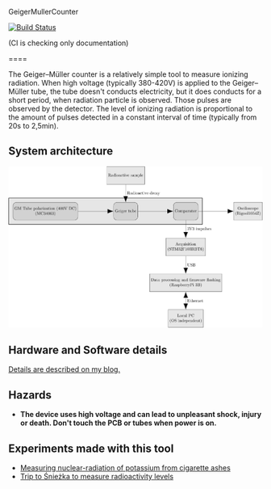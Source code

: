 GeigerMullerCounter

[![Build Status](https://travis-ci.com/RobertGawron/GeigerMullerCounter.svg?branch=master)](https://travis-ci.com/RobertGawron/GeigerMullerCounter)

(CI is checking only documentation)

====

The Geiger–Müller counter is a relatively simple tool to measure ionizing radiation. When high voltage (typically 380-420V) is applied to the Geiger–Müller tube, the tube doesn't conducts electricity, but it does conducts for a short period, when radiation particle is observed. Those pulses are observed by the detector. The level of ionizing radiation is proportional to the amount of pulses detected in a constant interval of time (typically from 20s to 2,5min).

## System architecture

![architecture](https://raw.githubusercontent.com/RobertGawron/GeigerMullerCounter/master/Documentation/Diagrams/ArchitectureOverview-1.png)

## Hardware and Software details

[Details are described on my blog.
](http://robertgawron.blogspot.com/2015/02/homemade-geigermuller-counter-part-i.htmll)

## Hazards

* **The device uses high voltage and can lead to unpleasant shock, injury or death. Don't touch the PCB or tubes when power is on.**

## Experiments made with this tool

* [Measuring nuclear-radiation of potassium from cigarette ashes
](https://robertgawron.blogspot.com/2015/07/measuring-radioactivity-of-potassium.html)
* [Trip to Śnieżka to measure radioactivity levels
](https://robertgawron.blogspot.com/2015/06/a-trip-with-geiger-counter-on-sniezka.html)
